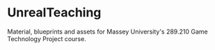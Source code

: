 # UnrealTeaching
Material, blueprints and assets for Massey University's 289.210 Game Technology Project course.
